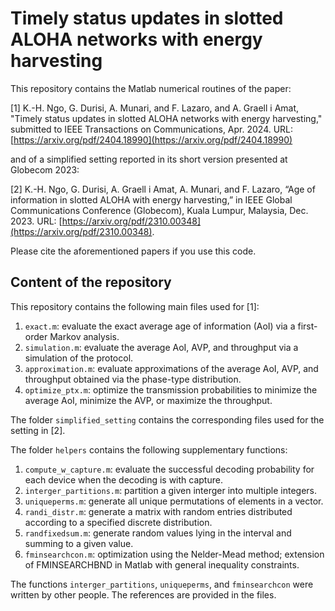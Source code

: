 # Timely status updates in slotted ALOHA networks with energy harvesting

This repository contains the Matlab numerical routines of the paper:

[1] K.-H. Ngo, G. Durisi, A. Munari, and F. Lazaro, and A. Graell i Amat, "Timely status updates in slotted ALOHA networks with energy harvesting," submitted to IEEE Transactions on Communications, Apr. 2024. URL: [https://arxiv.org/pdf/2404.18990](https://arxiv.org/pdf/2404.18990)

and of a simplified setting reported in its short version presented at Globecom 2023:

[2] K.-H. Ngo, G. Durisi, A. Graell i Amat, A. Munari, and F. Lazaro, “Age of information in slotted ALOHA with energy harvesting,” in IEEE Global Communications Conference (Globecom), Kuala Lumpur, Malaysia, Dec. 2023. URL: [https://arxiv.org/pdf/2310.00348](https://arxiv.org/pdf/2310.00348).

Please cite the aforementioned papers if you use this code.

## Content of the repository

This repository contains the following main files used for [1]:

1. `exact.m`: evaluate the exact average age of information (AoI) via a first-order Markov analysis.
2. `simulation.m`: evaluate the average AoI, AVP, and throughput via a simulation of the protocol.
3. `approximation.m`: evaluate approximations of the average AoI, AVP, and throughput obtained via the phase-type distribution.
4. `optimize_ptx.m`: optimize the transmission probabilities to minimize the average AoI, minimize the AVP, or maximize the throughput.

The folder `simplified_setting` contains the corresponding files used for the setting in [2].

The folder `helpers` contains the following supplementary functions:
1. `compute_w_capture.m`: evaluate the successful decoding probability for each device when the decoding is with capture.
2. `interger_partitions.m`: partition a given interger into multiple integers.
3. `uniqueperms.m`: generate all unique permutations of elements in a vector.
4. `randi_distr.m`: generate a matrix with random entries distributed according to a specified discrete distribution.
5. `randfixedsum.m`: generate random values lying in the interval and summing to a given value.
6. `fminsearchcon.m`: optimization using the Nelder-Mead method; extension of FMINSEARCHBND in Matlab with general inequality constraints.

The functions `interger_partitions`, `uniqueperms`, and `fminsearchcon` were written by other people. The references are provided in the files.

